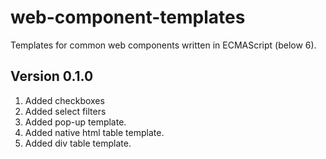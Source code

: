 # web-component-templates
Templates for common web components written in ECMAScript (below 6).

## Version 0.1.0
1. Added checkboxes
2. Added select filters
3. Added pop-up template.
4. Added native html table template.
5. Added div table template.
